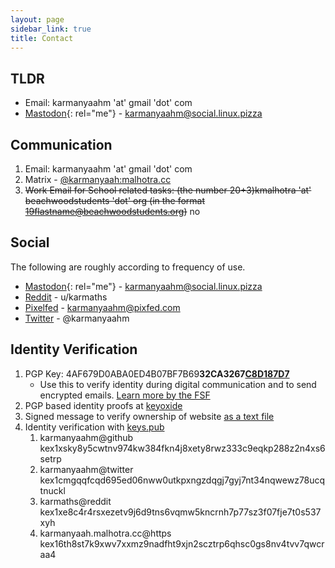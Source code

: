 ```yaml
---
layout: page
sidebar_link: true
title: Contact
---
```


## TLDR

* Email: karmanyaahm 'at' gmail 'dot' com
* [Mastodon](https://social.linux.pizza/@karmanyaahm){: rel="me"} - karmanyaahm@social.linux.pizza


## Communication

1. Email: karmanyaahm 'at' gmail 'dot' com
1. Matrix - [@karmanyaah:malhotra.cc](https://matrix.to/#/@karmanyaah:malhotra.cc)
2. ~~Work Email for School related tasks: (the number 20+3)kmalhotra 'at' beachwoodstudents 'dot' org (in the format 19flastname@beachwoodstudents.org)~~ no

## Social

The following are roughly according to frequency of use.

* [Mastodon](https://social.linux.pizza/@karmanyaahm){: rel="me"} - karmanyaahm@social.linux.pizza
* [Reddit](https://www.reddit.com/user/karmaths) - u/karmaths
* [Pixelfed](https://pixfed.com/karmanyaahm) - karmanyaahm@pixfed.com
* [Twitter](https://twitter.com/karmanyaahm) - @karmanyaahm

## Identity Verification

1. PGP Key: 4AF679D0ABA0ED4B07BF7B69**32CA3267<u>C8D187D7</u>**
   * Use this to verify identity during digital communication and to send encrypted emails. [Learn more by the FSF](https://emailselfdefense.fsf.org/en/ "email self defense by the free software foundation")
2. PGP based identity proofs at [keyoxide](https://keyoxide.org/4af679d0aba0ed4b07bf7b6932ca3267c8d187d7)
3. Signed message to verify ownership of website [as a text file](/gpg-verify-site.txt "link to pgp signed site ownership verification")
4. Identity verification with [keys.pub](https://keys.pub/)
    1. karmanyaahm@github kex1xsky8y5cwtnv974kw384fkn4j8xety8rwz333c9eqkp288z2n4xs6setrp
    2. karmanyaahm@twitter kex1cmgqqfcqd695ed06nww0utkpxngzdqgj7gyj7nt34nqwewz78ucqtnuckl
    3. karmaths@reddit kex1xe8c4r4rsxezetv9j6d9tns6vqmw5kncrnh7p77sz3f07fje7t0s537xyh
    4. karmanyaah.malhotra.cc@https kex16th8st7k9xwv7xxmz9nadfht9xjn2scztrp6qhsc0gs8nv4tvv7qwcraa4
